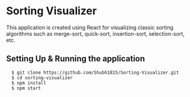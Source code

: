 # Sorting Visualizer

This application is created using React for visualizing classic sorting algorithms such as merge-sort, quick-sort, insertion-sort, selection-sort, etc.

## Setting Up & Running the application

```
  $ git clone https://github.com/Shubh1815/Sorting-Visualizer.git
  $ cd sorting-visualizer
  $ npm install
  $ npm start
```

